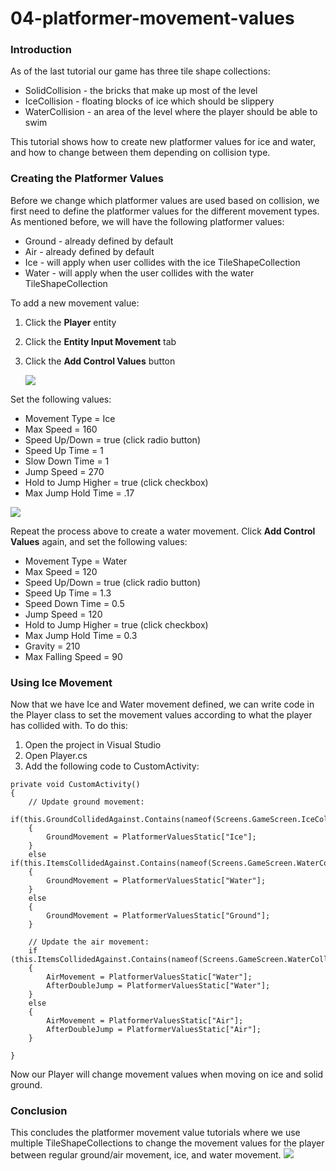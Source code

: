 # 04-platformer-movement-values

### Introduction

As of the last tutorial our game has three tile shape collections:

* SolidCollision - the bricks that make up most of the level
* IceCollision - floating blocks of ice which should be slippery
* WaterCollision - an area of the level where the player should be able to swim

This tutorial shows how to create new platformer values for ice and water, and how to change between them depending on collision type.

### Creating the Platformer Values

Before we change which platformer values are used based on collision, we first need to define the platformer values for the different movement types. As mentioned before, we will have the following platformer values:

* Ground - already defined by default
* Air - already defined by default
* Ice - will apply when user collides with the ice TileShapeCollection
* Water - will apply when the user collides with the water TileShapeCollection

To add a new movement value:

1. Click the **Player** entity
2. Click the **Entity Input Movement** tab
3.  Click the **Add Control Values** button

    ![](../../../../media/2023-02-img\_63e03a3868fc7.png)

Set the following values:

* Movement Type = Ice
* Max Speed = 160
* Speed Up/Down = true (click radio button)
* Speed Up Time = 1
* Slow Down Time = 1
* Jump Speed = 270
* Hold to Jump Higher = true (click checkbox)
* Max Jump Hold Time = .17

![](../../../../media/2023-02-img\_63e03a942a213.png)

Repeat the process above to create a water movement. Click **Add Control Values** again, and set the following values:

* Movement Type = Water
* Max Speed = 120
* Speed Up/Down = true (click radio button)
* Speed Up Time = 1.3
* Speed Down Time = 0.5
* Jump Speed = 120
* Hold to Jump Higher = true (click checkbox)
* Max Jump Hold Time = 0.3
* Gravity = 210
* Max Falling Speed = 90

### Using Ice Movement

Now that we have Ice and Water movement defined, we can write code in the Player class to set the movement values according to what the player has collided with. To do this:

1. Open the project in Visual Studio
2. Open Player.cs
3. Add the following code to CustomActivity:

&#x20;

```
private void CustomActivity()
{
    // Update ground movement:
    if(this.GroundCollidedAgainst.Contains(nameof(Screens.GameScreen.IceCollision)))
    {
        GroundMovement = PlatformerValuesStatic["Ice"];
    }
    else if(this.ItemsCollidedAgainst.Contains(nameof(Screens.GameScreen.WaterCollision)))
    {
        GroundMovement = PlatformerValuesStatic["Water"];
    }
    else
    {
        GroundMovement = PlatformerValuesStatic["Ground"];
    }

    // Update the air movement:
    if (this.ItemsCollidedAgainst.Contains(nameof(Screens.GameScreen.WaterCollision)))
    {
        AirMovement = PlatformerValuesStatic["Water"];
        AfterDoubleJump = PlatformerValuesStatic["Water"];
    }
    else
    {
        AirMovement = PlatformerValuesStatic["Air"];
        AfterDoubleJump = PlatformerValuesStatic["Air"];
    }

}
```

&#x20; Now our Player will change movement values when moving on ice and solid ground.

###

### Conclusion

This concludes the platformer movement value tutorials where we use multiple TileShapeCollections to change the movement values for the player between regular ground/air movement, ice, and water movement. [![](../../../../media/2021-04-05\_16-33-47.gif)](../../../../media/2021-04-05\_16-33-47.gif)
